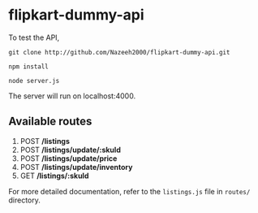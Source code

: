 # flipkart-dummy-api

To test the API,

`git clone http://github.com/Nazeeh2000/flipkart-dummy-api.git`

`npm install`

`node server.js`

The server will run on localhost:4000.

## Available routes

1. POST **/listings**
2. POST **/listings/update/:skuId**
3. POST **/listings/update/price**
4. POST **/listings/update/inventory**
5. GET **/listings/:skuId**

For more detailed documentation, refer to the `listings.js` file in `routes/` directory.
